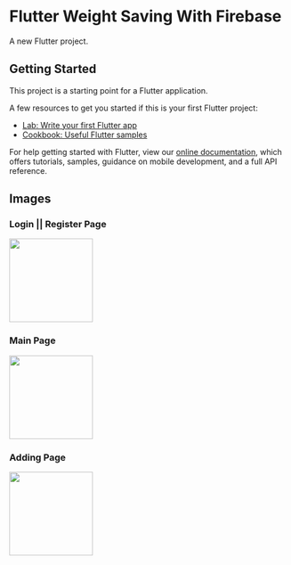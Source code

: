 # Flutter Weight Saving With Firebase

A new Flutter project.

## Getting Started

This project is a starting point for a Flutter application.

A few resources to get you started if this is your first Flutter project:

- [Lab: Write your first Flutter app](https://flutter.dev/docs/get-started/codelab)
- [Cookbook: Useful Flutter samples](https://flutter.dev/docs/cookbook)

For help getting started with Flutter, view our
[online documentation](https://flutter.dev/docs), which offers tutorials,
samples, guidance on mobile development, and a full API reference.

## Images

### Login || Register Page
<img src="https://user-images.githubusercontent.com/55010518/148544734-bafc3ad3-6da5-46ec-aecd-6f5aa31c81ad.png" width="150">

### Main Page
<img src="https://user-images.githubusercontent.com/55010518/148544893-260288ae-1d28-4b26-becd-9a1a0f94f5c5.png" width="150">

### Adding Page
<img src="https://user-images.githubusercontent.com/55010518/148544942-4f813929-75e5-47a1-b645-126e246d7f26.png" width="150">
